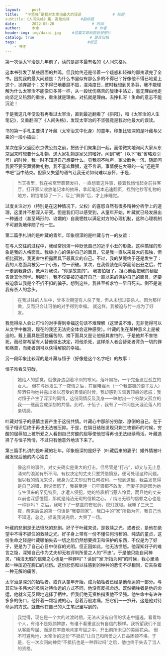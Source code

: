 ```yaml
---
layout:     post                       
title:   “不坚强”是我对太宰治最大的误读              # 标题
subtitle:《人间失格》篇，高詹灿译     #副标题
date:       2022-05-20                 # 时间
author:     木水                         # 作者
header-img: img/dazai.jpg     #这篇文章标题背景图片
catalog: true                         # 是否归档
tags:                                #标签
    - 书评
---
```

第一次读太宰治是几年前了，读的是那本最有名的《人间失格》。

这本书引发了某些层面的共鸣，但我始终还是带着一个疑惑和轻微的鄙夷读完了全书。困扰我的最大问题是：为什么书里似有那么多的不得已？好像他不得已地爱上这个，抛弃那个；又不得已地萎靡不振，混沌度日…彼时我想到贝多芬，我不能理解为什么太宰治不能像贝多芬一样，从一段忧伤痛苦的旋律中站立，毫无理由地走向坚定又热烈的重生，重生就是理由，对抗就是理由。去挣扎呀！生命的意志不能沉沦！

于是我这几年便没有再看过太宰治，直到最近翻看了《斜阳》，和《太宰治的人生笔记》，又重翻阅了《人间失格》，发现太宰治的不坚强竟是我对他最大的误读。

书的第一手札主要讲了叶藏（太宰治文中化身）的童年。印象比较深的是叶藏与父亲的一段小插曲：

某次在家父返回东京做公务之前，把孩子们聚集到一起，面带微笑地询问大家从东京回来时想要什么礼物，送大家礼物是家父的嗜好。问到“我”（以下“我”省略双引号）的时候，我一时不知道自己想要什么。见我闷不吭声，家父脸色一沉，随即问我要不要买舞狮做礼物，我不喜欢舞狮，遂不言语。事情便在大哥的一句“还是买书吧”当中结束。但家父失望的语气让我无论如何难以忘怀，于是，
>当天夜里，我在被窝里簌簌发抖，一直想着这件事，接着我悄悄起身前往客厅，打开家父收放笔记本的抽屉，拿起笔记本迅速翻页，找到他抄写礼物的地方，朝铅笔舔了一下，写上“舞狮”后，才上床睡觉。

过度关注对方（特别是在这种情况下，父权）的喜怒自然有很多精神分析学上的道理，这里并不想深入研究。但是我们可以感受到，从童年开始，叶藏就已经发展出一种通过（甚至畸形的、谄媚的）自我牺牲以满足对方的心理机制，这种心理机制不可避免地伴随了他一生。

第二篇手札讲的是叶藏的青年。印象很深的是叶藏与竹一的友谊：

在与人交往的过程中，我经常扮演一种贬低自己的近乎小丑的形象。这种搞怪的形象是我的人格面具。我极小心的保护自己的面具，它是我一直以来最大的孤独，但相比孤独，我更害怕袒露面具下最真实的自己。不过，我的梦魇终于还是发生了：我的人格面具被另一个小孩，竹一识破。某次，在我假装在同学面前出丑之后，竹一走到我身边，低声对我说，“你是故意的”。
我害怕极了。担心他会把我的秘密告诉其他同学。到那时，我不仅要被迫揭开自己一直以来的保护自己的面具，还要被迫承认我是个不折不扣的骗子。想到这些，我甚至祈求竹一早日死去。倒不是说我有杀人的念头。
>在我过往的人生中，曾多次期望有人杀了我，但从未想过要杀人。因为那样做，反而只会让可怕的对手得到幸福。
就这样，我被迫与竹一成为了好友。

我觉得杀人会让可怕的对手得到幸福这句话不难理解（这里说不难，无非觉得可以从文字中推测，现在的我还无法完全体会这种感受）。叶藏的生在某种意义上是被迫的。戴上面具是孤独痛苦的，摘下面具又是让他极其害怕的。于是他并不害怕死，而经常希望有人替他做出决定，将他杀死，这样杀人者会替死者背负一切的罪和痛苦，而死者则可以获得解脱的幸福。

另一段印象比较深的是叶藏与恒子（好像是这个名字吧）的故事：

恒子难看又穷酸，
>她给人的感觉，就像身边刮着冷冽的寒风，落叶飘扬，一个完全遗世孤立的女人。
但在与她发生了一夜情之后，在目睹堀木（一个我鄙夷的浪子友人）醉酒狂吻她并露出难以忍受的表情的时候，我却感到五雷轰顶般的悲戚：我对恒子产生了深深的同情，这份同情反及我身——映射出一个穷酸又孤立的我——继而变成深刻的共情。此时，于恒子，我有了一种同是天涯沦落人的亲切感。

叶藏对恒子的感情主要产生于这份共情。叶藏心中那部分穷酸、潦倒的自己，在于恒子相识后终于再也无法被压抑。于是，在隔日结账发现只剩三枚铜币的时候，穷酸的屈辱加上被所爱之人看到自己穷酸的屈辱使他觉得再也无法继续苟活。叶藏选择了与恒子殉情，不过只有他意外地活下来了。

第三篇手札讲的是叶藏的壮年。印象极深的是好子（叶藏后来的妻子）婚外情被叶藏发现后他的内心独白：

>像这样的事件，对丈夫确实是重大的打击，但尽管是“打击”，却又与无止息涌来的浪潮有所不同，有权决定的丈夫只要凭借愤怒，便可处理这种问题。但以我的情况来说，我身为丈夫却没有任何权利，一想到这里，我益发觉得是自己的错，别说愤怒了，我甚至连一句牢骚都不敢发，而妻子则是因为她与生俱来的罕见特质，才遭人侵犯。她的特质相当惹人怜爱，而且她的丈夫以前也深感憧憬，那就是纯洁无瑕的信赖之心。 / 纯洁无瑕的信赖之心也是一种罪吗？
之后，我喝下了一整盒的安眠药，熄灯就寝。我睡了三天三夜，醒来后说的第一句话是“我要回家”。
>我口中的“家”所指为何，我自己也不知道，总之，据说我说完后，大哭了一场。

叶藏的悲剧是无法愤怒的悲剧。好子于叶藏来说，是救赎之光。或者说，是他在绝望中不得不抓住的救赎之光。好子身上带有一份不懂任何污秽的、纯洁的童贞，这份生命之轻是叶藏哪怕失去一切之后仍然想要捍卫和保护的东西，不仅是为了好子，更是为了自己心目中仅存的光明。但正因如此，他无法愤怒。他深知好子的难言之隐，深知自己作为丈夫却无权评判所爱之人的“不忠”。于是他只能自问神灵，“纯洁无瑕的信赖之心也是一种罪吗”？读到“‘家’所指为何”的时候，我心里涌起一种压迫在胸口的悲伤。这份悲伤和以往感到的种种的悲伤不尽相同，它夹杂着一种无解的痛苦。

太宰治是深沉的牺牲者。或许从童年开始，成为牺牲者已经是他命运的一部分。与其它许多伟大的灵魂对待命运的方式不同，他没有反抗命运。既然牺牲者是他的命运，他就义无反顾地选择了牺牲。但我们绝无资格指责他不坚强。他生命中有许许多多的伤口，他怀着一颗坦诚的心，忍着万般疼痛，把它们一一扒开，这是他对待命运的方式。就像他在自己的人生笔记里写到的，
>我觉得，现在是一个大的过渡时期，无法从没有自信的状态中遁逃。看看每个人，有谁不是奴颜婢膝，有谁不看重这没有自信的模样。我祈望我们不是从客服卑屈、而是在率直地肯定卑屈之中，开出前所未见的美丽花朵。
但不可避免地，太宰治的这份“不抵抗”让自己和所爱之人日益困顿不堪。于是，在一次次问向神灵“不抵抗也是一种罪过吗”之后，他也终于失去了当人的资格。
